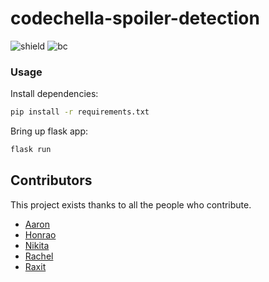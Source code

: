 # codechella-spoiler-detection

![shield][badge] ![bc][chat]


### Usage
Install dependencies:
```bash
pip install -r requirements.txt
```
Bring up flask app:
```bash
flask run
```

## Contributors

This project exists thanks to all the people who contribute. 


* [Aaron](https://github.ccs.neu.edu/suyue)
* [Honrao](https://github.ccs.neu.edu/yibao)
* [Nikita](https://github.ccs.neu.edu/fionahu)
* [Rachel](https://github.ccs.neu.edu/yufeng1)
* [Raxit](https://github.ccs.neu.edu/huichenliu)


<!-- Markdown link & img dfn -->
[badge]: https://img.shields.io/badge/SpoilerDetector-building..%F0%9F%A4%93-blue

[chat]: https://img.shields.io/badge/chat-on%20Slack-brightgreen


